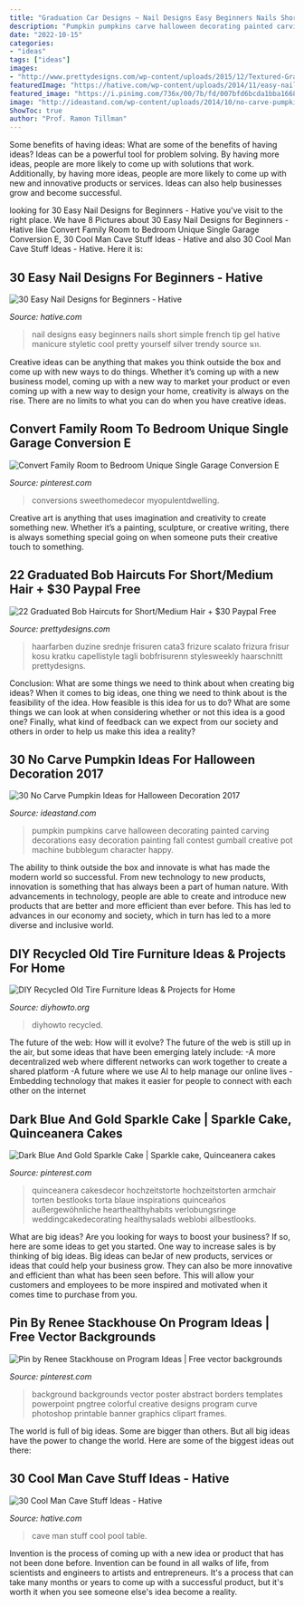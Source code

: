 ```yaml
---
title: "Graduation Car Designs ~ Nail Designs Easy Beginners Nails Short Simple French Tip Gel Hative Manicure Styletic Cool Pretty Yourself Silver Trendy Source นท"
description: "Pumpkin pumpkins carve halloween decorating painted carving decorations easy decoration painting fall contest gumball creative pot machine bubblegum character happy"
date: "2022-10-15"
categories:
- "ideas"
tags: ["ideas"]
images:
- "http://www.prettydesigns.com/wp-content/uploads/2015/12/Textured-Graduated-Bob-Hairstyle-color-ideas-.jpg"
featuredImage: "https://hative.com/wp-content/uploads/2014/11/easy-nail-designs/25-easy-nail-designs-for-beginners.jpg"
featured_image: "https://i.pinimg.com/736x/00/7b/fd/007bfd6bcda1bba16682fe230e592f92.jpg"
image: "http://ideastand.com/wp-content/uploads/2014/10/no-carve-pumpkin-ideas/19-bubblegum-machine.jpg"
ShowToc: true
author: "Prof. Ramon Tillman"
---
```



Some benefits of having ideas: What are some of the benefits of having ideas?
Ideas can be a powerful tool for problem solving. By having more ideas, people are more likely to come up with solutions that work. Additionally, by having more ideas, people are more likely to come up with new and innovative products or services. Ideas can also help businesses grow and become successful.

	

		
looking for 30 Easy Nail Designs for Beginners - Hative you've visit to the right place. We have 8 Pictures about 30 Easy Nail Designs for Beginners - Hative like Convert Family Room to Bedroom Unique Single Garage Conversion E, 30 Cool Man Cave Stuff Ideas - Hative and also 30 Cool Man Cave Stuff Ideas - Hative. Here it is:
		
    
## 30 Easy Nail Designs For Beginners - Hative

<img loading=lazy src="https://hative.com/wp-content/uploads/2014/11/easy-nail-designs/25-easy-nail-designs-for-beginners.jpg" onerror="this.onerror=null;this.src='https://tse2.mm.bing.net/th?id=OIP.n103NT386aTdz5MpD4w4eAHaID&amp;pid=15.1';" alt="30 Easy Nail Designs for Beginners - Hative">

_Source: hative.com_

>nail designs easy beginners nails short simple french tip gel hative manicure styletic cool pretty yourself silver trendy source นท. 

	

Creative ideas can be anything that makes you think outside the box and come up with new ways to do things. Whether it’s coming up with a new business model, coming up with a new way to market your product or even coming up with a new way to design your home, creativity is always on the rise. There are no limits to what you can do when you have creative ideas.

    
## Convert Family Room To Bedroom Unique Single Garage Conversion E

<img loading=lazy src="https://i.pinimg.com/736x/79/d3/84/79d38451d358c639c65ff3193890c017.jpg" onerror="this.onerror=null;this.src='https://tse2.mm.bing.net/th?id=OIP.KawF-7vAP520Fi3fgcUjsgHaJ3&amp;pid=15.1';" alt="Convert Family Room to Bedroom Unique Single Garage Conversion E">

_Source: pinterest.com_

>conversions sweethomedecor myopulentdwelling. 

	

Creative art is anything that uses imagination and creativity to create something new. Whether it’s a painting, sculpture, or creative writing, there is always something special going on when someone puts their creative touch to something.

    
## 22 Graduated Bob Haircuts For Short/Medium Hair + $30 Paypal Free

<img loading=lazy src="http://www.prettydesigns.com/wp-content/uploads/2015/12/Textured-Graduated-Bob-Hairstyle-color-ideas-.jpg" onerror="this.onerror=null;this.src='https://tse4.mm.bing.net/th?id=OIP.MsT_vgn9NZTYhGd9BqxTuQHaHa&amp;pid=15.1';" alt="22 Graduated Bob Haircuts for Short/Medium Hair + $30 Paypal Free">

_Source: prettydesigns.com_

>haarfarben duzine srednje frisuren cata3 frizure scalato frizura frisur kosu kratku capellistyle tagli bobfrisurenn stylesweekly haarschnitt prettydesigns. 

	

Conclusion: What are some things we need to think about when creating big ideas?
When it comes to big ideas, one thing we need to think about is the feasibility of the idea. How feasible is this idea for us to do? What are some things we can look at when considering whether or not this idea is a good one? Finally, what kind of feedback can we expect from our society and others in order to help us make this idea a reality?

    
## 30 No Carve Pumpkin Ideas For Halloween Decoration 2017

<img loading=lazy src="http://ideastand.com/wp-content/uploads/2014/10/no-carve-pumpkin-ideas/19-bubblegum-machine.jpg" onerror="this.onerror=null;this.src='https://tse4.mm.bing.net/th?id=OIP.Iiora0M5eO6WCyFd98uK7QHaJ4&amp;pid=15.1';" alt="30 No Carve Pumpkin Ideas for Halloween Decoration 2017">

_Source: ideastand.com_

>pumpkin pumpkins carve halloween decorating painted carving decorations easy decoration painting fall contest gumball creative pot machine bubblegum character happy. 

	

The ability to think outside the box and innovate is what has made the modern world so successful. From new technology to new products, innovation is something that has always been a part of human nature. With advancements in technology, people are able to create and introduce new products that are better and more efficient than ever before. This has led to advances in our economy and society, which in turn has led to a more diverse and inclusive world.

    
## DIY Recycled Old Tire Furniture Ideas &amp; Projects For Home

<img loading=lazy src="https://www.diyhowto.org/wp-content/uploads/DIYHowto-DIY-Old-Tire-Furniture-Ideas-Projects-18.jpg" onerror="this.onerror=null;this.src='https://tse4.mm.bing.net/th?id=OIP.buUD41BM0yv1xrsPyHGX0AHaQo&amp;pid=15.1';" alt="DIY Recycled Old Tire Furniture Ideas &amp; Projects for Home">

_Source: diyhowto.org_

>diyhowto recycled. 

	

The future of the web: How will it evolve?
The future of the web is still up in the air, but some ideas that have been emerging lately include: 
-A more decentralized web where different networks can work together to create a shared platform 
-A future where we use AI to help manage our online lives 
-Embedding technology that makes it easier for people to connect with each other on the internet

    
## Dark Blue And Gold Sparkle Cake | Sparkle Cake, Quinceanera Cakes

<img loading=lazy src="https://i.pinimg.com/736x/43/df/a3/43dfa3253c7f8e2a52790df7ea740c09.jpg" onerror="this.onerror=null;this.src='https://tse4.mm.bing.net/th?id=OIP.vWcVyNIIMA4Co1QnPbLZswHaLG&amp;pid=15.1';" alt="Dark Blue And Gold Sparkle Cake | Sparkle cake, Quinceanera cakes">

_Source: pinterest.com_

>quinceanera cakesdecor hochzeitstorte hochzeitstorten armchair torten bestlooks torta blaue inspirations quinceaños außergewöhnliche hearthealthyhabits verlobungsringe weddingcakedecorating healthysalads weblobi allbestlooks. 

	

What are big ideas?
Are you looking for ways to boost your business? If so, here are some ideas to get you started. 
One way to increase sales is by thinking of big ideas. Big ideas can beJar of new products, services or ideas that could help your business grow. They can also be more innovative and efficient than what has been seen before. This will allow your customers and employees to be more inspired and motivated when it comes time to purchase from you.

    
## Pin By Renee Stackhouse On Program Ideas | Free Vector Backgrounds

<img loading=lazy src="https://i.pinimg.com/736x/00/7b/fd/007bfd6bcda1bba16682fe230e592f92.jpg" onerror="this.onerror=null;this.src='https://tse3.mm.bing.net/th?id=OIP.r_yAQWDh15PQQdiZzJQ_5wHaKe&amp;pid=15.1';" alt="Pin by Renee Stackhouse on Program Ideas | Free vector backgrounds">

_Source: pinterest.com_

>background backgrounds vector poster abstract borders templates powerpoint pngtree colorful creative designs program curve photoshop printable banner graphics clipart frames. 

	

The world is full of big ideas. Some are bigger than others. But all big ideas have the power to change the world. Here are some of the biggest ideas out there:

    
## 30 Cool Man Cave Stuff Ideas - Hative

<img loading=lazy src="https://hative.com/wp-content/uploads/2015/06/man-cave-stuff/11-man-cave-stuff-ideas.jpg" onerror="this.onerror=null;this.src='https://tse4.mm.bing.net/th?id=OIP.EVt6knvHSzmNBS0y_ipfMQHaFj&amp;pid=15.1';" alt="30 Cool Man Cave Stuff Ideas - Hative">

_Source: hative.com_

>cave man stuff cool pool table. 

	

Invention is the process of coming up with a new idea or product that has not been done before. Invention can be found in all walks of life, from scientists and engineers to artists and entrepreneurs. It's a process that can take many months or years to come up with a successful product, but it's worth it when you see someone else's idea become a reality.

